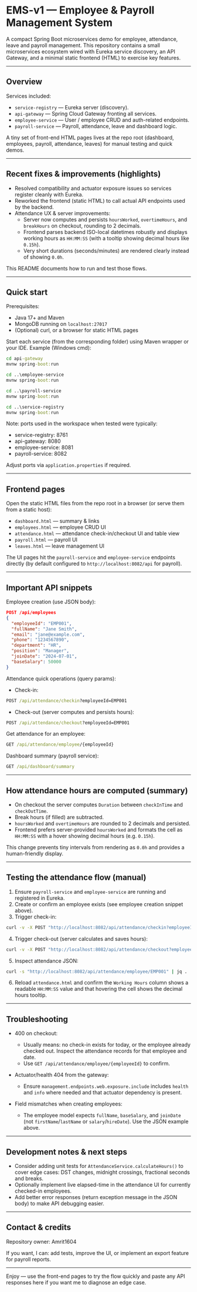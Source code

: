 # EMS-v1 — Employee & Payroll Management System

A compact Spring Boot microservices demo for employee, attendance, leave and payroll management. This repository contains a small microservices ecosystem wired with Eureka service discovery, an API Gateway, and a minimal static frontend (HTML) to exercise key features.

---

## Overview

Services included:

- `service-registry` — Eureka server (discovery).
- `api-gateway` — Spring Cloud Gateway fronting all services.
- `employee-service` — User / employee CRUD and auth-related endpoints.
- `payroll-service` — Payroll, attendance, leave and dashboard logic.

A tiny set of front-end HTML pages lives at the repo root (dashboard, employees, payroll, attendance, leaves) for manual testing and quick demos.

---

## Recent fixes & improvements (highlights)

- Resolved compatibility and actuator exposure issues so services register cleanly with Eureka.
- Reworked the frontend (static HTML) to call actual API endpoints used by the backend.
- Attendance UX & server improvements:
  - Server now computes and persists `hoursWorked`, `overtimeHours`, and `breakHours` on checkout, rounding to 2 decimals.
  - Frontend parses backend ISO-local datetimes robustly and displays working hours as `HH:MM:SS` (with a tooltip showing decimal hours like `0.15h`).
  - Very short durations (seconds/minutes) are rendered clearly instead of showing `0.0h`.

This README documents how to run and test those flows.

---

## Quick start

Prerequisites:

- Java 17+ and Maven
- MongoDB running on `localhost:27017`
- (Optional) curl, or a browser for static HTML pages

Start each service (from the corresponding folder) using Maven wrapper or your IDE. Example (Windows cmd):

```cmd
cd api-gateway
mvnw spring-boot:run

cd ..\employee-service
mvnw spring-boot:run

cd ..\payroll-service
mvnw spring-boot:run

cd ..\service-registry
mvnw spring-boot:run
```

Note: ports used in the workspace when tested were typically:
- service-registry: 8761
- api-gateway: 8080
- employee-service: 8081
- payroll-service: 8082

Adjust ports via `application.properties` if required.

---

## Frontend pages

Open the static HTML files from the repo root in a browser (or serve them from a static host):

- `dashboard.html` — summary & links
- `employees.html` — employee CRUD UI
- `attendance.html` — attendance check-in/checkout UI and table view
- `payroll.html` — payroll UI
- `leaves.html` — leave management UI

The UI pages hit the `payroll-service` and `employee-service` endpoints directly (by default configured to `http://localhost:8082/api` for payroll).

---

## Important API snippets

Employee creation (use JSON body):

```json
POST /api/employees
{
  "employeeId": "EMP001",
  "fullName": "Jane Smith",
  "email": "jane@example.com",
  "phone": "1234567890",
  "department": "HR",
  "position": "Manager",
  "joinDate": "2024-07-01",
  "baseSalary": 50000
}
```

Attendance quick operations (query params):

- Check-in:

```cmd
POST /api/attendance/checkin?employeeId=EMP001
```

- Check-out (server computes and persists hours):

```cmd
POST /api/attendance/checkout?employeeId=EMP001
```

Get attendance for an employee:

```cmd
GET /api/attendance/employee/{employeeId}
```

Dashboard summary (payroll service):

```cmd
GET /api/dashboard/summary
```

---

## How attendance hours are computed (summary)

- On checkout the server computes `Duration` between `checkInTime` and `checkOutTime`.
- Break hours (if filled) are subtracted.
- `hoursWorked` and `overtimeHours` are rounded to 2 decimals and persisted.
- Frontend prefers server-provided `hoursWorked` and formats the cell as `HH:MM:SS` with a hover showing decimal hours (e.g. `0.15h`).

This change prevents tiny intervals from rendering as `0.0h` and provides a human-friendly display.

---

## Testing the attendance flow (manual)

1. Ensure `payroll-service` and `employee-service` are running and registered in Eureka.
2. Create or confirm an employee exists (see employee creation snippet above).
3. Trigger check-in:

```cmd
curl -v -X POST "http://localhost:8082/api/attendance/checkin?employeeId=EMP001"
```

4. Trigger check-out (server calculates and saves hours):

```cmd
curl -v -X POST "http://localhost:8082/api/attendance/checkout?employeeId=EMP001"
```

5. Inspect attendance JSON:

```cmd
curl -s "http://localhost:8082/api/attendance/employee/EMP001" | jq .
```

6. Reload `attendance.html` and confirm the `Working Hours` column shows a readable `HH:MM:SS` value and that hovering the cell shows the decimal hours tooltip.

---

## Troubleshooting

- 400 on checkout:
  - Usually means: no check-in exists for today, or the employee already checked out. Inspect the attendance records for that employee and date.
  - Use `GET /api/attendance/employee/{employeeId}` to confirm.

- Actuator/health 404 from the gateway:
  - Ensure `management.endpoints.web.exposure.include` includes `health` and `info` where needed and that actuator dependency is present.

- Field mismatches when creating employees:
  - The employee model expects `fullName`, `baseSalary`, and `joinDate` (not `firstName`/`lastName` or `salary`/`hireDate`). Use the JSON example above.

---

## Development notes & next steps

- Consider adding unit tests for `AttendanceService.calculateHours()` to cover edge cases: DST changes, midnight crossings, fractional seconds and breaks.
- Optionally implement live elapsed-time in the attendance UI for currently checked-in employees.
- Add better error responses (return exception message in the JSON body) to make API debugging easier.

---

## Contact & credits

Repository owner: Amrit1604

If you want, I can: add tests, improve the UI, or implement an export feature for payroll reports.

---

Enjoy — use the front-end pages to try the flow quickly and paste any API responses here if you want me to diagnose an edge case.
